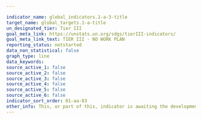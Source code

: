 ```yaml
---

indicator_name: global_indicators.1-a-3-title
target_name: global_targets.1-a-title
un_designated_tier: Tier III
goal_meta_link: https://unstats.un.org/sdgs/tierIII-indicators/
goal_meta_link_text: TIER III - NO WORK PLAN
reporting_status: notstarted
data_non_statistical: false
graph_type: line
data_keywords:  
source_active_1: false
source_active_2: false
source_active_3: false
source_active_4: false
source_active_5: false
source_active_6: false
indicator_sort_order: 01-aa-03
other_info: This, or part of this, indicator is awaiting the development of internationally established methodology and standards (classified by the UN as tier 3). 
---
```

